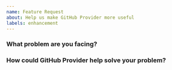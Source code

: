 ```yaml
---
name: Feature Request
about: Help us make GitHub Provider more useful
labels: enhancement
---
```

<!--
Thank you for helping to improve GitHub Provider!

Please be sure to search for open issues before raising a new one. We use issues
for bug reports and feature requests. Please find us at https://slack.crossplane.io
for questions, support, and discussion.
-->

### What problem are you facing?
<!--
Please tell us a little about your use case - it's okay if it's hypothetical!
Leading with this context helps frame the feature request so we can ensure we
implement it sensibly.
--->

### How could GitHub Provider help solve your problem?
<!--
Let us know how you think GitHub Provider could help with your use case.
-->
